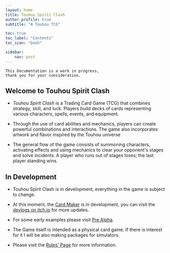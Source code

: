 ```yaml
---
layout: home
title: Touhou Spirit Clash
author_profile: true
subtitle: "A Touhou TCG"

toc: true
toc_label: "Contents"
toc_icon: "book"

sidebar:
    nav: post
---
```

<script src="https://kit.fontawesome.com/a1fb323f80.js" crossorigin="anonymous"></script>
<style> td img { background-color: #252525; height:32px} </style>
<style> i.fa-circle-check { color: green; } i.fa-circle-xmark { color: red; } </style>

```
This Documentation is a work in progress, 
thank you for your consideration.
```

## Welcome to Touhou Spirit Clash
- *Touhou Spirit Clash* is a Trading Card Game (TCG) that combines strategy, skill, and luck. Players build decks of cards representing various characters, spells, events, and equipment.

- Through the use of card abilities and mechanics, players can create powerful combinations and interactions. The game also incorporates artwork and flavor inspired by the Touhou universe

- The general flow of the game consists of summoning characters, activating effects and using mechanics to clear your opponent's stages and solve incidents. A player who runs out of stages loses; the last player standing wins.

## In Development

- Touhou Spirit Clash is in development, everything in the game is subject to change.

- At this moment, the [Card Maker](https://immac.itch.io/touhou-tcg-maker) is in development, you can visit the [devlogs on itch.io](https://immac.itch.io/touhou-tcg-maker) for more updates.

- For some early examples please visit [Pre Alpha](/pre-alpha-cards.md).

- The Game itself is intended as a physical card game. If there is interest for it I will be also making packages for simulators.

- Please visit the [Rules' Page](/rules.md) for more information.
